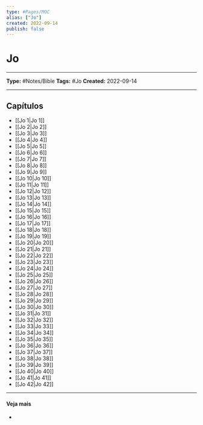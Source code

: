 ```yaml
---
type: #Pages/MOC
alias: ["Jo"]
created: 2022-09-14
publish: false
---
```


# Jo

---

**Type:** #Notes/Bible
**Tags:** #Jo
**Created:** 2022-09-14

---

## Capítulos

- [[Jo 1|Jo 1]]
- [[Jo 2|Jo 2]]
- [[Jo 3|Jo 3]]
- [[Jo 4|Jo 4]]
- [[Jo 5|Jo 5]]
- [[Jo 6|Jo 6]]
- [[Jo 7|Jo 7]]
- [[Jo 8|Jo 8]]
- [[Jo 9|Jo 9]]
- [[Jo 10|Jo 10]]
- [[Jo 11|Jo 11]]
- [[Jo 12|Jo 12]]
- [[Jo 13|Jo 13]]
- [[Jo 14|Jo 14]]
- [[Jo 15|Jo 15]]
- [[Jo 16|Jo 16]]
- [[Jo 17|Jo 17]]
- [[Jo 18|Jo 18]]
- [[Jo 19|Jo 19]]
- [[Jo 20|Jo 20]]
- [[Jo 21|Jo 21]]
- [[Jo 22|Jo 22]]
- [[Jo 23|Jo 23]]
- [[Jo 24|Jo 24]]
- [[Jo 25|Jo 25]]
- [[Jo 26|Jo 26]]
- [[Jo 27|Jo 27]]
- [[Jo 28|Jo 28]]
- [[Jo 29|Jo 29]]
- [[Jo 30|Jo 30]]
- [[Jo 31|Jo 31]]
- [[Jo 32|Jo 32]]
- [[Jo 33|Jo 33]]
- [[Jo 34|Jo 34]]
- [[Jo 35|Jo 35]]
- [[Jo 36|Jo 36]]
- [[Jo 37|Jo 37]]
- [[Jo 38|Jo 38]]
- [[Jo 39|Jo 39]]
- [[Jo 40|Jo 40]]
- [[Jo 41|Jo 41]]
- [[Jo 42|Jo 42]]

---

#### Veja mais

-
